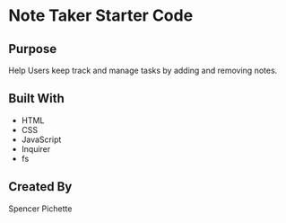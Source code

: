# Note Taker Starter Code

## Purpose

 Help Users keep track and manage tasks  by adding and removing notes.

## Built With

- HTML
- CSS
- JavaScript
- Inquirer
- fs

## Created By

Spencer Pichette 
